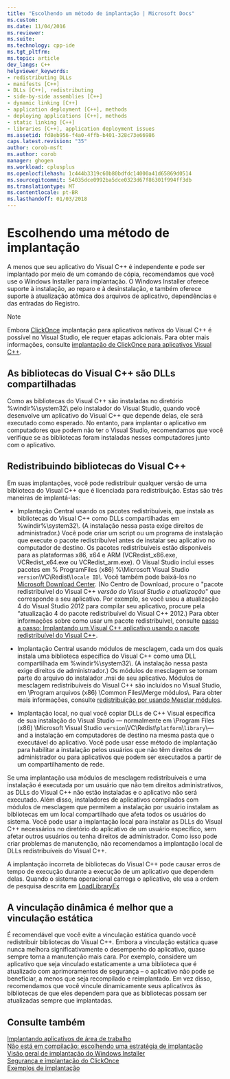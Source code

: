 ```yaml
---
title: "Escolhendo um método de implantação | Microsoft Docs"
ms.custom: 
ms.date: 11/04/2016
ms.reviewer: 
ms.suite: 
ms.technology: cpp-ide
ms.tgt_pltfrm: 
ms.topic: article
dev_langs: C++
helpviewer_keywords:
- redistributing DLLs
- manifests [C++]
- DLLs [C++], redistributing
- side-by-side assemblies [C++]
- dynamic linking [C++]
- application deployment [C++], methods
- deploying applications [C++], methods
- static linking [C++]
- libraries [C++], application deployment issues
ms.assetid: fd8eb956-f4a0-4ffb-b401-328c73e66986
caps.latest.revision: "35"
author: corob-msft
ms.author: corob
manager: ghogen
ms.workload: cplusplus
ms.openlocfilehash: 1c444b3319c60b80bdfdc14000a41d65869d0514
ms.sourcegitcommit: 54035dce0992ba5dce0323d67f86301f994ff3db
ms.translationtype: MT
ms.contentlocale: pt-BR
ms.lasthandoff: 01/03/2018
---
```

# <a name="choosing-a-deployment-method"></a>Escolhendo uma método de implantação
A menos que seu aplicativo do Visual C++ é independente e pode ser implantado por meio de um comando de cópia, recomendamos que você use o Windows Installer para implantação. O Windows Installer oferece suporte à instalação, ao reparo e à desinstalação, e também oferece suporte à atualização atômica dos arquivos de aplicativo, dependências e das entradas do Registro.  
  
> [!NOTE]
>  Embora [ClickOnce](/visualstudio/deployment/clickonce-security-and-deployment) implantação para aplicativos nativos do Visual C++ é possível no Visual Studio, ele requer etapas adicionais. Para obter mais informações, consulte [implantação de ClickOnce para aplicativos Visual C++](../ide/clickonce-deployment-for-visual-cpp-applications.md).  
  
## <a name="visual-c-libraries-are-shared-dlls"></a>As bibliotecas do Visual C++ são DLLs compartilhadas  
 Como as bibliotecas do Visual C++ são instaladas no diretório %windir%\system32\ pelo instalador do Visual Studio, quando você desenvolve um aplicativo do Visual C++ que depende delas, ele será executado como esperado. No entanto, para implantar o aplicativo em computadores que podem não ter o Visual Studio, recomendamos que você verifique se as bibliotecas foram instaladas nesses computadores junto com o aplicativo.  
  
## <a name="redistributing-visual-c-libraries"></a>Redistribuindo bibliotecas do Visual C++  
 Em suas implantações, você pode redistribuir qualquer versão de uma biblioteca do Visual C++ que é licenciada para redistribuição. Estas são três maneiras de implantá-las:  
  
-   Implantação Central usando os pacotes redistribuíveis, que instala as bibliotecas do Visual C++ como DLLs compartilhadas em %windir%\system32\\. (A instalação nessa pasta exige direitos de administrador.) Você pode criar um script ou um programa de instalação que execute o pacote redistribuível antes de instalar seu aplicativo no computador de destino. Os pacotes redistribuíveis estão disponíveis para as plataformas x86, x64 e ARM (VCRedist_x86.exe, VCRedist_x64.exe ou VCRedist_arm.exe). O Visual Studio inclui esses pacotes em % ProgramFiles (x86) %\Microsoft Visual Studio `version`\VC\Redist\\`locale ID`\\. Você também pode baixá-los no [Microsoft Download Center](http://go.microsoft.com/fwlink/p/?linkid=132793). (No Centro de Download, procure o "pacote redistribuível do Visual C++ *versão do Visual Studio e atualização*" que corresponde a seu aplicativo. Por exemplo, se você usou a atualização 4 do Visual Studio 2012 para compilar seu aplicativo, procure pela “atualização 4 do pacote redistribuível do Visual C++ 2012.) Para obter informações sobre como usar um pacote redistribuível, consulte [passo a passo: Implantando um Visual C++ aplicativo usando o pacote redistribuível do Visual C++](../ide/deploying-visual-cpp-application-by-using-the-vcpp-redistributable-package.md).  
  
-   Implantação Central usando módulos de mesclagem, cada um dos quais instala uma biblioteca específica do Visual C++ como uma DLL compartilhada em %windir%\system32\\. (A instalação nessa pasta exige direitos de administrador.) Os módulos de mesclagem se tornam parte do arquivo do instalador .msi de seu aplicativo. Módulos de mesclagem redistribuíveis do Visual C++ são incluídos no Visual Studio, em \Program arquivos (x86) \Common Files\Merge módulos\\. Para obter mais informações, consulte [redistribuição por usando Mesclar módulos](../ide/redistributing-components-by-using-merge-modules.md).  
  
-   Implantação local, no qual você copiar DLLs de C++ Visual específica de sua instalação do Visual Studio — normalmente em \Program Files (x86) \Microsoft Visual Studio `version`\VC\Redist\\`platform`\\`library`\—and a instalação em computadores de destino na mesma pasta que o executável do aplicativo. Você pode usar esse método de implantação para habilitar a instalação pelos usuários que não têm direitos de administrador ou para aplicativos que podem ser executados a partir de um compartilhamento de rede.  
  
 Se uma implantação usa módulos de mesclagem redistribuíveis e uma instalação é executada por um usuário que não tem direitos administrativos, as DLLs do Visual C++ não estão instaladas e o aplicativo não será executado. Além disso, instaladores de aplicativos compilados com módulos de mesclagem que permitem a instalação por usuário instalam as bibliotecas em um local compartilhado que afeta todos os usuários do sistema. Você pode usar a implantação local para instalar as DLLs do Visual C++ necessários no diretório do aplicativo de um usuário específico, sem afetar outros usuários ou tenha direitos de administrador. Como isso pode criar problemas de manutenção, não recomendamos a implantação local de DLLs redistribuíveis do Visual C++.  
  
 A implantação incorreta de bibliotecas do Visual C++ pode causar erros de tempo de execução durante a execução de um aplicativo que dependem delas. Quando o sistema operacional carrega o aplicativo, ele usa a ordem de pesquisa descrita em [LoadLibraryEx](http://go.microsoft.com/fwlink/p/?linkid=132792)  
  
## <a name="dynamic-linking-is-better-than-static-linking"></a>A vinculação dinâmica é melhor que a vinculação estática  
 É recomendável que você evite a vinculação estática quando você redistribuir bibliotecas do Visual C++. Embora a vinculação estática quase nunca melhora significativamente o desempenho do aplicativo, quase sempre torna a manutenção mais cara. Por exemplo, considere um aplicativo que seja vinculado estaticamente a uma biblioteca que é atualizado com aprimoramentos de segurança – o aplicativo não pode se beneficiar, a menos que seja recompilado e reimplantado. Em vez disso, recomendamos que você vincule dinamicamente seus aplicativos às bibliotecas de que eles dependem para que as bibliotecas possam ser atualizadas sempre que implantadas.  
  
## <a name="see-also"></a>Consulte também  
 [Implantando aplicativos de área de trabalho](../ide/deploying-native-desktop-applications-visual-cpp.md)   
 [Não está em compilação: escolhendo uma estratégia de implantação](http://msdn.microsoft.com/en-us/ecd632d8-063c-4028-b785-81bba045107b)   
 [Visão geral de implantação do Windows Installer](http://msdn.microsoft.com/en-us/3ce4610a-b54f-404e-b650-42f4a55dfc3b)   
 [Segurança e implantação do ClickOnce](/visualstudio/deployment/clickonce-security-and-deployment)   
 [Exemplos de implantação](../ide/deployment-examples.md)